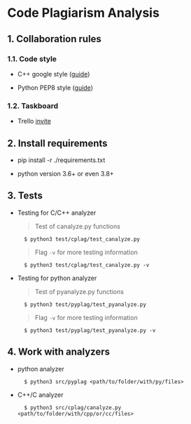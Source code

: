 # Code Plagiarism Analysis

## 1. Collaboration rules

### 1.1. Code style

- C++ google style ([guide](https://google.github.io/styleguide/cppguide.html))

- Python PEP8 style ([guide](https://www.python.org/dev/peps/pep-0008/))

### 1.2. Taskboard

- Trello [invite](https://trello.com/invite/b/sovrr5dJ/afd614ed4dc319c14986e1792b53d896/identifying-plagiarism-in-source-code)

## 2. Install requirements

- pip install -r ./requirements.txt

- python version 3.6+ or even 3.8+

## 3. Tests

- Testing for C/C++ analyzer
  > Test of canalyze.py functions
  ```
    $ python3 test/cplag/test_canalyze.py
  ```

  > Flag `-v` for more testing information
  ```
    $ python3 test/cplag/test_canalyze.py -v
  ```
- Testing for python analyzer
  > Test of pyanalyze.py functions
  ```
    $ python3 test/pyplag/test_pyanalyze.py
  ```

  > Flag `-v` for more testing information
  ```
    $ python3 test/pyplag/test_pyanalyze.py -v
  ```

## 4. Work with analyzers

- python analyzer
  ```
    $ python3 src/pyplag <path/to/folder/with/py/files>
  ```
- C++/C analyzer
  ```
    $ python3 src/cplag/canalyze.py <path/to/folder/with/cpp/or/cc/files>
  ```

